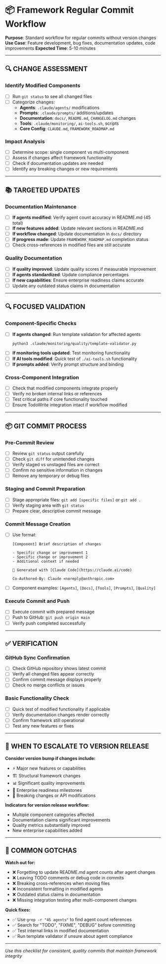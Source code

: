 # 📦 Framework Regular Commit Workflow

**Purpose**: Standard workflow for regular commits without version changes
**Use Case**: Feature development, bug fixes, documentation updates, code improvements
**Expected Time**: 5-10 minutes

---

## 🔍 **CHANGE ASSESSMENT**

### Identify Modified Components
- [ ] Run `git status` to see all changed files
- [ ] Categorize changes:
  - **Agents**: `.claude/agents/` modifications
  - **Prompts**: `.claude/prompts/` additions/updates
  - **Documentation**: `docs/`, `README.md`, `CHANGELOG.md` changes
  - **Tools**: `.claude/monitoring/`, `ai-tools.sh`, scripts
  - **Core Config**: `CLAUDE.md`, `FRAMEWORK_ROADMAP.md`

### Impact Analysis
- [ ] Determine scope: single component vs multi-component
- [ ] Assess if changes affect framework functionality
- [ ] Check if documentation updates are needed
- [ ] Identify any breaking changes or new requirements

---

## 📚 **TARGETED UPDATES**

### Documentation Maintenance
- [ ] **If agents modified**: Verify agent count accuracy in README.md (45 total)
- [ ] **If new features added**: Update relevant sections in README.md
- [ ] **If workflow changed**: Update documentation in `docs/` directory
- [ ] **If progress made**: Update `FRAMEWORK_ROADMAP.md` completion status
- [ ] Check cross-references in modified files are still accurate

### Quality Documentation
- [ ] **If quality improved**: Update quality scores if measurable improvement
- [ ] **If agents standardized**: Update compliance percentages
- [ ] **If new capabilities**: Ensure enterprise readiness claims accurate
- [ ] Update any outdated status claims in documentation

---

## 🔍 **FOCUSED VALIDATION**

### Component-Specific Checks
- [ ] **If agents changed**: Run template validation for affected agents
  ```bash
  python3 .claude/monitoring/quality/template-validator.py
  ```
- [ ] **If monitoring tools updated**: Test monitoring functionality
- [ ] **If AI tools modified**: Quick test of `./ai-tools.sh` functionality
- [ ] **If prompts added**: Verify prompt structure and binding

### Cross-Component Integration
- [ ] Check that modified components integrate properly
- [ ] Verify no broken internal links or references
- [ ] Test critical paths if core functionality touched
- [ ] Ensure TodoWrite integration intact if workflow modified

---

## 📦 **GIT COMMIT PROCESS**

### Pre-Commit Review
- [ ] Review `git status` output carefully
- [ ] Check `git diff` for unintended changes
- [ ] Verify staged vs unstaged files are correct
- [ ] Confirm no sensitive information in changes
- [ ] Remove any temporary or debug files

### Staging and Commit Preparation
- [ ] Stage appropriate files: `git add [specific files]` or `git add .`
- [ ] Verify staging area with `git status`
- [ ] Prepare clear, descriptive commit message

### Commit Message Creation
- [ ] Use format:
  ```
  [Component] Brief description of changes

  - Specific change or improvement 1
  - Specific change or improvement 2
  - Additional context if needed

  🤖 Generated with [Claude Code](https://claude.ai/code)

  Co-Authored-By: Claude <noreply@anthropic.com>
  ```
- [ ] Component examples: `[Agents]`, `[Docs]`, `[Tools]`, `[Prompts]`, `[Quality]`

### Execute Commit and Push
- [ ] Execute commit with prepared message
- [ ] Push to GitHub: `git push origin main`
- [ ] Verify push completed successfully

---

## ✅ **VERIFICATION**

### GitHub Sync Confirmation
- [ ] Check GitHub repository shows latest commit
- [ ] Verify all changed files appear correctly
- [ ] Confirm commit message displays properly
- [ ] Check no merge conflicts or issues

### Basic Functionality Check
- [ ] Quick test of modified functionality if applicable
- [ ] Verify documentation changes render correctly
- [ ] Confirm framework still operational
- [ ] Test any new features or fixes

---

## 🎯 **WHEN TO ESCALATE TO VERSION RELEASE**

**Consider version bump if changes include:**
- ⚡ Major new features or capabilities
- 🏗️ Structural framework changes
- 📊 Significant quality improvements
- 🎯 Enterprise readiness milestones
- 🔧 Breaking changes or API modifications

**Indicators for version release workflow:**
- Multiple component categories affected
- Documentation claims significant improvements
- Quality metrics substantially improved
- New enterprise capabilities added

---

## 🚨 **COMMON GOTCHAS**

**Watch out for:**
- ❌ Forgetting to update README.md agent counts after agent changes
- ❌ Leaving TODO comments or debug code in commits
- ❌ Breaking cross-references when moving files
- ❌ Inconsistent formatting in modified agents
- ❌ Outdated status claims in documentation
- ❌ Missing integration testing after multi-component changes

**Quick fixes:**
- ✅ Use `grep -r "45 agents"` to find agent count references
- ✅ Search for "TODO", "FIXME", "DEBUG" before committing
- ✅ Test internal links in modified documentation
- ✅ Run template validator if unsure about agent compliance

---

*Use this checklist for consistent, quality commits that maintain framework integrity*